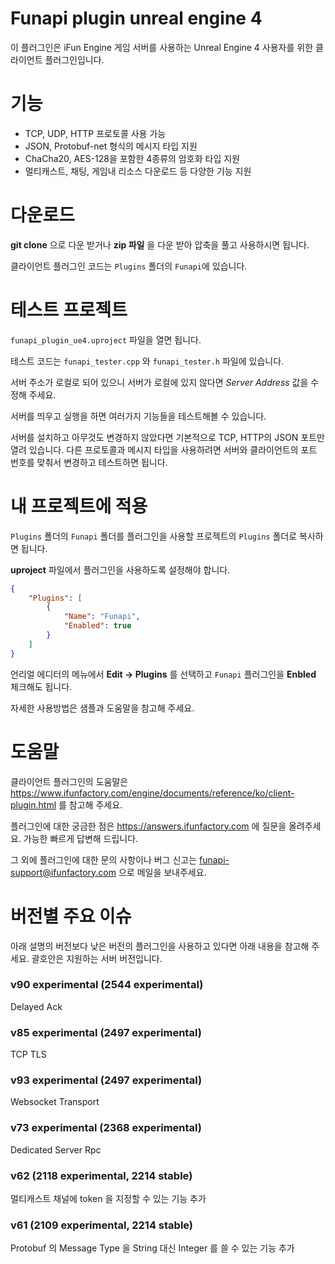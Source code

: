 Funapi plugin unreal engine 4
========================

이 플러그인은 iFun Engine 게임 서버를 사용하는 Unreal Engine 4 사용자를 위한 클라이언트 플러그인입니다.

# 기능

* TCP, UDP, HTTP 프로토콜 사용 가능
* JSON, Protobuf-net 형식의 메시지 타입 지원
* ChaCha20, AES-128을 포함한 4종류의 암호화 타입 지원
* 멀티캐스트, 채팅, 게임내 리소스 다운로드 등 다양한 기능 지원

# 다운로드

**git clone** 으로 다운 받거나 **zip 파일** 을 다운 받아 압축을 풀고 사용하시면 됩니다.

클라이언트 플러그인 코드는 ``Plugins`` 폴더의 ``Funapi``에 있습니다.

# 테스트 프로젝트

``funapi_plugin_ue4.uproject`` 파일을 열면 됩니다.

테스트 코드는 ``funapi_tester.cpp`` 와 ``funapi_tester.h`` 파일에 있습니다.

서버 주소가 로컬로 되어 있으니 서버가 로컬에 있지 않다면
*Server Address* 값을 수정해 주세요.

서버를 띄우고 실행을 하면 여러가지 기능들을 테스트해볼 수 있습니다.

서버를 설치하고 아무것도 변경하지 않았다면 기본적으로 TCP, HTTP의 JSON 포트만 열려 있습니다.
다른 프로토콜과 메시지 타입을 사용하려면 서버와 클라이언트의 포트 번호를 맞춰서 변경하고 테스트하면 됩니다.

# 내 프로젝트에 적용
``Plugins`` 폴더의 ``Funapi`` 폴더를 플러그인을 사용할 프로젝트의 ``Plugins`` 폴더로
복사하면 됩니다.

**uproject** 파일에서 플러그인을 사용하도록 설정해야 합니다.

```json
{
    "Plugins": [
        {
            "Name": "Funapi",
            "Enabled": true
        }
    ]
}
```

언리얼 에디터의 메뉴에서 **Edit -> Plugins** 를 선택하고 ``Funapi`` 플러그인을 **Enbled** 체크해도 됩니다.

자세한 사용방법은 샘플과 도움말을 참고해 주세요.

# 도움말

클라이언트 플러그인의 도움말은 <https://www.ifunfactory.com/engine/documents/reference/ko/client-plugin.html> 를 참고해 주세요.

플러그인에 대한 궁금한 점은 <https://answers.ifunfactory.com> 에 질문을 올려주세요.
가능한 빠르게 답변해 드립니다.

그 외에 플러그인에 대한 문의 사항이나 버그 신고는 <funapi-support@ifunfactory.com> 으로 메일을
보내주세요.

# 버전별 주요 이슈

아래 설명의 버전보다 낮은 버전의 플러그인을 사용하고 있다면 아래 내용을 참고해 주세요.
괄호안은 지원하는 서버 버전입니다.

### v90 experimental (2544 experimental)
Delayed Ack

### v85 experimental (2497 experimental)
TCP TLS

### v93 experimental (2497 experimental)
Websocket Transport

### v73 experimental (2368 experimental)
Dedicated Server Rpc

### v62 (2118 experimental, 2214 stable)
멀티캐스트 채널에 token 을 지정할 수 있는 기능 추가

### v61 (2109 experimental, 2214 stable)
Protobuf 의 Message Type 을 String 대신 Integer 를 쓸 수 있는 기능 추가
